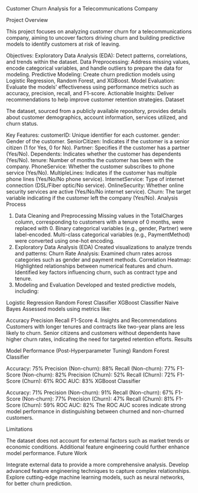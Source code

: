 Customer Churn Analysis for a Telecommunications Company

Project Overview


This project focuses on analyzing customer churn for a telecommunications company, aiming to uncover factors driving churn and building predictive models to identify customers at risk of leaving.

Objectives:
Exploratory Data Analysis (EDA): Detect patterns, correlations, and trends within the dataset.
Data Preprocessing: Address missing values, encode categorical variables, and handle outliers to prepare the data for modeling.
Predictive Modeling: Create churn prediction models using Logistic Regression, Random Forest, and XGBoost.
Model Evaluation: Evaluate the models' effectiveness using performance metrics such as accuracy, precision, recall, and F1-score.
Actionable Insights: Deliver recommendations to help improve customer retention strategies.
Dataset

The dataset, sourced from a publicly available repository, provides details about customer demographics, account information, services utilized, and churn status.

Key Features:
customerID: Unique identifier for each customer.
gender: Gender of the customer.
SeniorCitizen: Indicates if the customer is a senior citizen (1 for Yes, 0 for No).
Partner: Specifies if the customer has a partner (Yes/No).
Dependents: Indicates whether the customer has dependents (Yes/No).
tenure: Number of months the customer has been with the company.
PhoneService: Whether the customer subscribes to phone service (Yes/No).
MultipleLines: Indicates if the customer has multiple phone lines (Yes/No/No phone service).
InternetService: Type of internet connection (DSL/Fiber optic/No service).
OnlineSecurity: Whether online security services are active (Yes/No/No internet service).
Churn: The target variable indicating if the customer left the company (Yes/No).
Analysis Process

1. Data Cleaning and Preprocessing
Missing values in the TotalCharges column, corresponding to customers with a tenure of 0 months, were replaced with 0.
Binary categorical variables (e.g., gender, Partner) were label-encoded.
Multi-class categorical variables (e.g., PaymentMethod) were converted using one-hot encoding.
2. Exploratory Data Analysis (EDA)
Created visualizations to analyze trends and patterns:
Churn Rate Analysis: Examined churn rates across categories such as gender and payment methods.
Correlation Heatmap: Highlighted relationships between numerical features and churn.
Identified key factors influencing churn, such as contract type and tenure.
3. Modeling and Evaluation
Developed and tested predictive models, including:

Logistic Regression
Random Forest Classifier
XGBoost Classifier
Naive Bayes
Assessed models using metrics like:

Accuracy
Precision
Recall
F1-Score
4. Insights and Recommendations
Customers with longer tenures and contracts like two-year plans are less likely to churn.
Senior citizens and customers without dependents have higher churn rates, indicating the need for targeted retention efforts.
Results

Model Performance (Post-Hyperparameter Tuning)
Random Forest Classifier

Accuracy: 75%
Precision (Non-churn): 88%
Recall (Non-churn): 77%
F1-Score (Non-churn): 82%
Precision (Churn): 52%
Recall (Churn): 72%
F1-Score (Churn): 61%
ROC AUC: 83%
XGBoost Classifier

Accuracy: 71%
Precision (Non-churn): 91%
Recall (Non-churn): 67%
F1-Score (Non-churn): 77%
Precision (Churn): 47%
Recall (Churn): 81%
F1-Score (Churn): 59%
ROC AUC: 82%
The ROC AUC scores indicate strong model performance in distinguishing between churned and non-churned customers.

Limitations

The dataset does not account for external factors such as market trends or economic conditions.
Additional feature engineering could further enhance model performance.
Future Work

Integrate external data to provide a more comprehensive analysis.
Develop advanced feature engineering techniques to capture complex relationships.
Explore cutting-edge machine learning models, such as neural networks, for better churn prediction.

